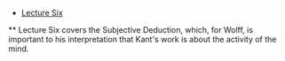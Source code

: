 
* [Lecture Six](https://www.youtube.com/watch?v=Fgsti9nWnJ8)

** Lecture Six covers the Subjective Deduction, which, for Wolff, is important to his interpretation that Kant's work is about the activity of the mind.
